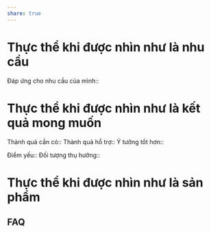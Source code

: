 ```yaml
---
share: true
---
```

# Thực thể khi được nhìn như là nhu cầu
Đáp ứng cho nhu cầu của mình:: 
# Thực thể khi được nhìn như là kết quả mong muốn
Thành quả cần có::
Thành quả hỗ trợ::
Ý tưởng tốt hơn:: 

Điểm yếu:: 
Đối tượng thụ hưởng:: 

# Thực thể khi được nhìn như là sản phẩm
## FAQ
